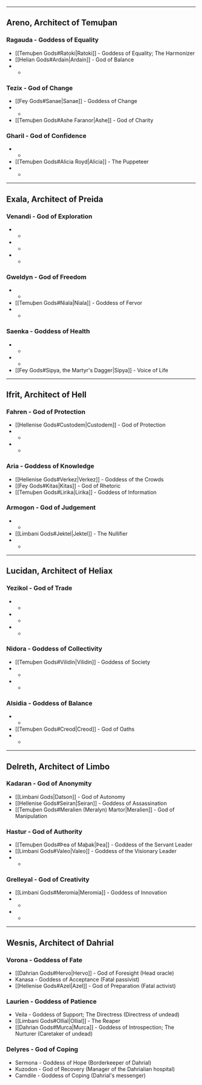 - - -
## Areno, Architect of Temuþan

### Ragauda - Goddess of Equality

- [[Temuþen Gods#Ratoki|Ratoki]] - Goddess of Equality; The Harmonizer
- [[Helian Gods#Ardain|Ardain]] - God of Balance
- -
### Tezix - God of Change

- [[Fey Gods#Sanae|Sanae]] - Goddess of Change
- -
- [[Temuþen Gods#Ashe Faranor|Ashe]] - God of Charity
### Gharil - God of Confidence

- -
- [[Temuþen Gods#Alicia Royd|Alicia]] - The Puppeteer
- -
- - -
## Exala, Architect of Preida
### Venandi - God of Exploration

- -
- -
- -
### Gweldyn - God of Freedom

- -
- [[Temuþen Gods#Niala|Niala]] - Goddess of Fervor
- -
### Saenka - Goddess of Health

- -
- -
- [[Fey Gods#Sipya, the Martyr's Dagger|Sipya]] - Voice of Life
- - -
## Ifrit, Architect of Hell

### Fahren - God of Protection

- [[Hellenise Gods#Custodem|Custodem]] - God of Protection
- -
- -
### Aria - Goddess of Knowledge

- [[Hellenise Gods#Verkez|Verkez]] - Goddess of the Crowds
- [[Fey Gods#Kitas|Kitas]] - God of Rhetoric
- [[Temuþen Gods#Lirika|Lirika]] - Goddess of Information
### Armogon - God of Judgement

- -
- [[Limbani Gods#Jektel|Jektel]] - The Nullifier
- -
- - -
## Lucidan, Architect of Heliax

### Yezikol - God of Trade

- -
- -
- -

### Nidora - Goddess of Collectivity

- [[Temuþen Gods#Vilidin|Vilidin]] - Goddess of Society
- -
- -
### Alsidia - Goddess of Balance

- -
- [[Temuþen Gods#Creod|Creod]] - God of Oaths
- -
- - -
## Delreth, Architect of Limbo

### Kadaran - God of Anonymity

- [[Limbani Gods|Datson]] - God of Autonomy
- [[Hellenise Gods#Seiran|Seiran]] - Goddess of Assassination
- [[Temuþen Gods#Meralien (Meralyn) Martor|Meralien]] - God of Manipulation

### Hastur - God of Authority

- [[Temuþen Gods#Þea of Maþak|Þea]] - Goddess of the Servant Leader
- [[Limbani Gods#Valeo|Valeo]] - Goddess of the Visionary Leader
- -

### Grelleyal - God of Creativity

- [[Limbani Gods#Meromia|Meromia]] - Goddess of Innovation
- -
- -
- - -
## Wesnis, Architect of Dahrial

### Vorona - Goddess of Fate

- [[Dahrian Gods#Hervo|Hervo]] - God of Foresight (Head oracle)
- Kanasa - Goddess of Acceptance (Fatal passivist)
- [[Hellenise Gods#Azel|Azel]] - God of Preparation (Fatal activist)
### Laurien - Goddess of Patience

- Veila - Goddess of Support; The Directress (Directress of undead)
- [[Limbani Gods#Ollial|Ollial]] - The Reaper
- [[Dahrian Gods#Murca|Murca]] - Goddess of Introspection; The Nurturer (Caretaker of undead)
### Delyres - God of Coping

- Sermona - Goddess of Hope (Borderkeeper of Dahrial)
- Kuzodon - God of Recovery (Manager of the Dahrialian hospital)
- Carndile - Goddess of Coping (Dahrial's messenger)